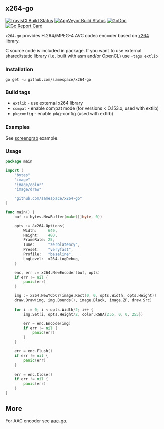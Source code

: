 ## x264-go
[![TravisCI Build Status](https://travis-ci.org/samespace/x264-go.svg?branch=master)](https://travis-ci.org/samespace/x264-go) 
[![AppVeyor Build Status](https://ci.appveyor.com/api/projects/status/wfkqlac5ffwk5xgb?svg=true)](https://ci.appveyor.com/project/samespace/x264-go)
[![GoDoc](https://godoc.org/github.com/samespace/x264-go?status.svg)](https://godoc.org/github.com/samespace/x264-go) 
[![Go Report Card](https://goreportcard.com/badge/github.com/samespace/x264-go?branch=master)](https://goreportcard.com/report/github.com/samespace/x264-go) 

`x264-go` provides H.264/MPEG-4 AVC codec encoder based on [x264](https://www.videolan.org/developers/x264.html) library.

C source code is included in package. If you want to use external shared/static library (i.e. built with asm and/or OpenCL) use `-tags extlib`

### Installation

    go get -u github.com/samespace/x264-go

### Build tags

* `extlib` - use external x264 library
* `compat` - enable compat mode (for versions < 0.153.x, used with extlib)
* `pkgconfig` - enable pkg-config (used with extlib)


### Examples

See [screengrab](https://github.com/samespace/x264-go/blob/master/examples/screengrab/screengrab.go) example.

### Usage

```go
package main

import (
	"bytes"
	"image"
	"image/color"
	"image/draw"

	"github.com/samespace/x264-go"
)

func main() {
	buf := bytes.NewBuffer(make([]byte, 0))

	opts := &x264.Options{
		Width:     640,
		Height:    480,
		FrameRate: 25,
		Tune:      "zerolatency",
		Preset:    "veryfast",
		Profile:   "baseline",
		LogLevel:  x264.LogDebug,
	}

	enc, err := x264.NewEncoder(buf, opts)
	if err != nil {
		panic(err)
	}

	img := x264.NewYCbCr(image.Rect(0, 0, opts.Width, opts.Height))
	draw.Draw(img, img.Bounds(), image.Black, image.ZP, draw.Src)

	for i := 0; i < opts.Width/2; i++ {
		img.Set(i, opts.Height/2, color.RGBA{255, 0, 0, 255})

		err = enc.Encode(img)
		if err != nil {
			panic(err)
		}
	}

	err = enc.Flush()
	if err != nil {
		panic(err)
	}

	err = enc.Close()
	if err != nil {
		panic(err)
	}
}
```

## More

For AAC encoder see [aac-go](https://github.com/samespace/aac-go).

